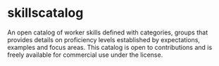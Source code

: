 # skillscatalog
An open catalog of worker skills defined with categories, groups that provides details on proficiency levels established by expectations, examples and focus areas. This catalog is open to contributions and is freely available for commercial use under the license.

